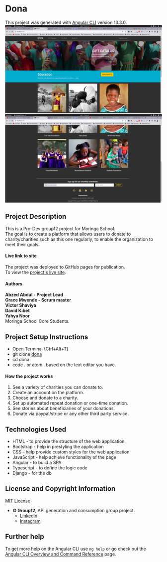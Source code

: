 # Dona

This project was generated with [Angular CLI](https://github.com/angular/angular-cli) version 13.3.0.        
![donaHomePg1](https://github.com/ShaviyaVictor/dona/blob/shaviya/src/assets/Screenshot-1.png)              
![donaHomePg2](https://github.com/ShaviyaVictor/dona/blob/shaviya/src/assets/Screenshot-2.png)

## Project Description
This is a Pro-Dev group12 project for Moringa School.         
The goal is to create a platform that allows users to donate to  charity/charities such as this one  regularly, to enable the organization to meet their goals.

#### Live link to site
The project was deployed to GitHub pages for publication.     
To view the [project's live site](#).

#### Authors
**Abzed Abdul - Project Lead**       
**Grace Mwende - Scrum master**       
**Victor Shaviya**       
**David Kibet**       
**Yahya Noor**       
Moringa School Core Students.

## Project Setup Instructions
- Open Terminal {Ctrl+Alt+T}     
- git clone [dona](https://github.com/ShaviyaVictor/dona)      
- cd dona      
- code . or atom . based on the text editor you have.

#### How the project works
1. See a variety of charities you can donate to.
2. Create an account on the platform.
3. Choose and donate to a charity.
4. Set up automated repeat donation or one-time donation.
5. See stories about beneficiaries of your donations.
6. Donate via paypal/stripe or any other third party service.


## Technologies Used
- HTML - to provide the structure of the web application
- Bootstrap - help in prestyling the application
- CSS - help provide custom styles for the web application
- JavaScript - help achieve functionality of the page
- Angular - to build a SPA
- Typescript - to define the logic code
- Django - for the db

## License and Copyright Information
[MIT License](https://github.com/ShaviyaVictor/dona/blob/main/LICENSE)
   
  
* **© Group12**, API generation and consumption group project.        
    - [LinkedIn](https://www.linkedin.com/in/victor-shaviya-532ab0110/)          
    - [Instagram](https://www.instagram.com/ignition_reads/)

## Further help

To get more help on the Angular CLI use `ng help` or go check out the [Angular CLI Overview and Command Reference](https://angular.io/cli) page.
